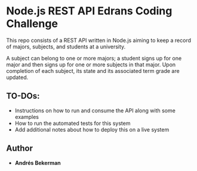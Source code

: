 # Node.js REST API Edrans Coding Challenge

This repo consists of a REST API written in Node.js aiming to keep a record of majors, subjects, and students at a university.

A subject can belong to one or more majors; a student signs up for one major and then signs up for one or more subjects in that major. Upon completion of each subject, its state and its associated term grade are updated.

## TO-DOs:

* Instructions on how to run and consume the API along with some examples
* How to run the automated tests for this system
* Add additional notes about how to deploy this on a live system

## Author

* **Andrés Bekerman**
